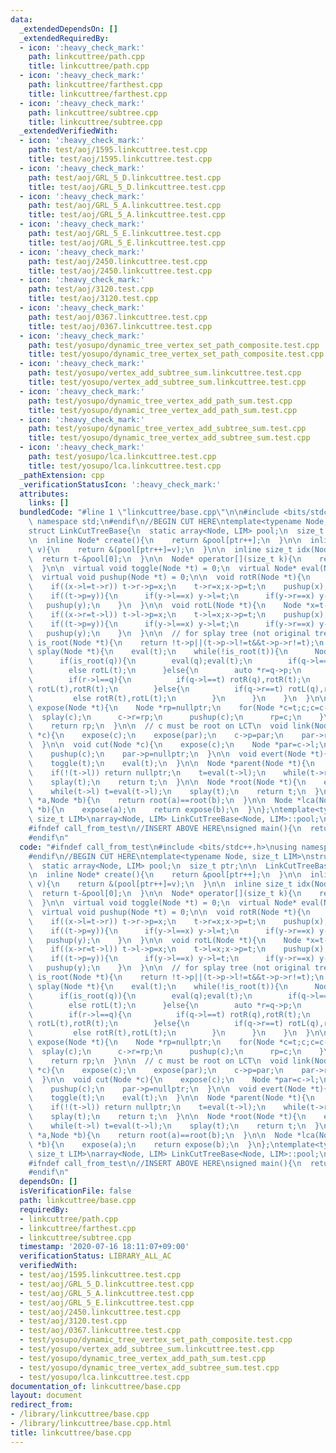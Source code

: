 ```yaml
---
data:
  _extendedDependsOn: []
  _extendedRequiredBy:
  - icon: ':heavy_check_mark:'
    path: linkcuttree/path.cpp
    title: linkcuttree/path.cpp
  - icon: ':heavy_check_mark:'
    path: linkcuttree/farthest.cpp
    title: linkcuttree/farthest.cpp
  - icon: ':heavy_check_mark:'
    path: linkcuttree/subtree.cpp
    title: linkcuttree/subtree.cpp
  _extendedVerifiedWith:
  - icon: ':heavy_check_mark:'
    path: test/aoj/1595.linkcuttree.test.cpp
    title: test/aoj/1595.linkcuttree.test.cpp
  - icon: ':heavy_check_mark:'
    path: test/aoj/GRL_5_D.linkcuttree.test.cpp
    title: test/aoj/GRL_5_D.linkcuttree.test.cpp
  - icon: ':heavy_check_mark:'
    path: test/aoj/GRL_5_A.linkcuttree.test.cpp
    title: test/aoj/GRL_5_A.linkcuttree.test.cpp
  - icon: ':heavy_check_mark:'
    path: test/aoj/GRL_5_E.linkcuttree.test.cpp
    title: test/aoj/GRL_5_E.linkcuttree.test.cpp
  - icon: ':heavy_check_mark:'
    path: test/aoj/2450.linkcuttree.test.cpp
    title: test/aoj/2450.linkcuttree.test.cpp
  - icon: ':heavy_check_mark:'
    path: test/aoj/3120.test.cpp
    title: test/aoj/3120.test.cpp
  - icon: ':heavy_check_mark:'
    path: test/aoj/0367.linkcuttree.test.cpp
    title: test/aoj/0367.linkcuttree.test.cpp
  - icon: ':heavy_check_mark:'
    path: test/yosupo/dynamic_tree_vertex_set_path_composite.test.cpp
    title: test/yosupo/dynamic_tree_vertex_set_path_composite.test.cpp
  - icon: ':heavy_check_mark:'
    path: test/yosupo/vertex_add_subtree_sum.linkcuttree.test.cpp
    title: test/yosupo/vertex_add_subtree_sum.linkcuttree.test.cpp
  - icon: ':heavy_check_mark:'
    path: test/yosupo/dynamic_tree_vertex_add_path_sum.test.cpp
    title: test/yosupo/dynamic_tree_vertex_add_path_sum.test.cpp
  - icon: ':heavy_check_mark:'
    path: test/yosupo/dynamic_tree_vertex_add_subtree_sum.test.cpp
    title: test/yosupo/dynamic_tree_vertex_add_subtree_sum.test.cpp
  - icon: ':heavy_check_mark:'
    path: test/yosupo/lca.linkcuttree.test.cpp
    title: test/yosupo/lca.linkcuttree.test.cpp
  _pathExtension: cpp
  _verificationStatusIcon: ':heavy_check_mark:'
  attributes:
    links: []
  bundledCode: "#line 1 \"linkcuttree/base.cpp\"\n\n#include <bits/stdc++.h>\nusing\
    \ namespace std;\n#endif\n//BEGIN CUT HERE\ntemplate<typename Node, size_t LIM>\n\
    struct LinkCutTreeBase{\n  static array<Node, LIM> pool;\n  size_t ptr;\n\n  LinkCutTreeBase():ptr(0){}\n\
    \n  inline Node* create(){\n    return &pool[ptr++];\n  }\n\n  inline Node* create(Node\
    \ v){\n    return &(pool[ptr++]=v);\n  }\n\n  inline size_t idx(Node *t){\n  \
    \  return t-&pool[0];\n  }\n\n  Node* operator[](size_t k){\n    return &(pool[k]);\n\
    \  }\n\n  virtual void toggle(Node *t) = 0;\n  virtual Node* eval(Node *t) = 0;\n\
    \  virtual void pushup(Node *t) = 0;\n\n  void rotR(Node *t){\n    Node *x=t->p,*y=x->p;\n\
    \    if((x->l=t->r)) t->r->p=x;\n    t->r=x;x->p=t;\n    pushup(x);pushup(t);\n\
    \    if((t->p=y)){\n      if(y->l==x) y->l=t;\n      if(y->r==x) y->r=t;\n   \
    \   pushup(y);\n    }\n  }\n\n  void rotL(Node *t){\n    Node *x=t->p,*y=x->p;\n\
    \    if((x->r=t->l)) t->l->p=x;\n    t->l=x;x->p=t;\n    pushup(x);pushup(t);\n\
    \    if((t->p=y)){\n      if(y->l==x) y->l=t;\n      if(y->r==x) y->r=t;\n   \
    \   pushup(y);\n    }\n  }\n\n  // for splay tree (not original tree)\n  bool\
    \ is_root(Node *t){\n    return !t->p||(t->p->l!=t&&t->p->r!=t);\n  }\n\n  void\
    \ splay(Node *t){\n    eval(t);\n    while(!is_root(t)){\n      Node *q=t->p;\n\
    \      if(is_root(q)){\n        eval(q);eval(t);\n        if(q->l==t) rotR(t);\n\
    \        else rotL(t);\n      }else{\n        auto *r=q->p;\n        eval(r);eval(q);eval(t);\n\
    \        if(r->l==q){\n          if(q->l==t) rotR(q),rotR(t);\n          else\
    \ rotL(t),rotR(t);\n        }else{\n          if(q->r==t) rotL(q),rotL(t);\n \
    \         else rotR(t),rotL(t);\n        }\n      }\n    }\n  }\n\n  virtual Node*\
    \ expose(Node *t){\n    Node *rp=nullptr;\n    for(Node *c=t;c;c=c->p){\n    \
    \  splay(c);\n      c->r=rp;\n      pushup(c);\n      rp=c;\n    }\n    splay(t);\n\
    \    return rp;\n  }\n\n  // c must be root on LCT\n  void link(Node *par,Node\
    \ *c){\n    expose(c);\n    expose(par);\n    c->p=par;\n    par->r=c;\n    pushup(par);\n\
    \  }\n\n  void cut(Node *c){\n    expose(c);\n    Node *par=c->l;\n    c->l=nullptr;\n\
    \    pushup(c);\n    par->p=nullptr;\n  }\n\n  void evert(Node *t){\n    expose(t);\n\
    \    toggle(t);\n    eval(t);\n  }\n\n  Node *parent(Node *t){\n    expose(t);\n\
    \    if(!(t->l)) return nullptr;\n    t=eval(t->l);\n    while(t->r) t=eval(t->r);\n\
    \    splay(t);\n    return t;\n  }\n\n  Node *root(Node *t){\n    expose(t);\n\
    \    while(t->l) t=eval(t->l);\n    splay(t);\n    return t;\n  }\n\n  bool is_connected(Node\
    \ *a,Node *b){\n    return root(a)==root(b);\n  }\n\n  Node *lca(Node *a,Node\
    \ *b){\n    expose(a);\n    return expose(b);\n  }\n};\ntemplate<typename Node,\
    \ size_t LIM>\narray<Node, LIM> LinkCutTreeBase<Node, LIM>::pool;\n//END CUT HERE\n\
    #ifndef call_from_test\n//INSERT ABOVE HERE\nsigned main(){\n  return 0;\n}\n\
    #endif\n"
  code: "#ifndef call_from_test\n#include <bits/stdc++.h>\nusing namespace std;\n\
    #endif\n//BEGIN CUT HERE\ntemplate<typename Node, size_t LIM>\nstruct LinkCutTreeBase{\n\
    \  static array<Node, LIM> pool;\n  size_t ptr;\n\n  LinkCutTreeBase():ptr(0){}\n\
    \n  inline Node* create(){\n    return &pool[ptr++];\n  }\n\n  inline Node* create(Node\
    \ v){\n    return &(pool[ptr++]=v);\n  }\n\n  inline size_t idx(Node *t){\n  \
    \  return t-&pool[0];\n  }\n\n  Node* operator[](size_t k){\n    return &(pool[k]);\n\
    \  }\n\n  virtual void toggle(Node *t) = 0;\n  virtual Node* eval(Node *t) = 0;\n\
    \  virtual void pushup(Node *t) = 0;\n\n  void rotR(Node *t){\n    Node *x=t->p,*y=x->p;\n\
    \    if((x->l=t->r)) t->r->p=x;\n    t->r=x;x->p=t;\n    pushup(x);pushup(t);\n\
    \    if((t->p=y)){\n      if(y->l==x) y->l=t;\n      if(y->r==x) y->r=t;\n   \
    \   pushup(y);\n    }\n  }\n\n  void rotL(Node *t){\n    Node *x=t->p,*y=x->p;\n\
    \    if((x->r=t->l)) t->l->p=x;\n    t->l=x;x->p=t;\n    pushup(x);pushup(t);\n\
    \    if((t->p=y)){\n      if(y->l==x) y->l=t;\n      if(y->r==x) y->r=t;\n   \
    \   pushup(y);\n    }\n  }\n\n  // for splay tree (not original tree)\n  bool\
    \ is_root(Node *t){\n    return !t->p||(t->p->l!=t&&t->p->r!=t);\n  }\n\n  void\
    \ splay(Node *t){\n    eval(t);\n    while(!is_root(t)){\n      Node *q=t->p;\n\
    \      if(is_root(q)){\n        eval(q);eval(t);\n        if(q->l==t) rotR(t);\n\
    \        else rotL(t);\n      }else{\n        auto *r=q->p;\n        eval(r);eval(q);eval(t);\n\
    \        if(r->l==q){\n          if(q->l==t) rotR(q),rotR(t);\n          else\
    \ rotL(t),rotR(t);\n        }else{\n          if(q->r==t) rotL(q),rotL(t);\n \
    \         else rotR(t),rotL(t);\n        }\n      }\n    }\n  }\n\n  virtual Node*\
    \ expose(Node *t){\n    Node *rp=nullptr;\n    for(Node *c=t;c;c=c->p){\n    \
    \  splay(c);\n      c->r=rp;\n      pushup(c);\n      rp=c;\n    }\n    splay(t);\n\
    \    return rp;\n  }\n\n  // c must be root on LCT\n  void link(Node *par,Node\
    \ *c){\n    expose(c);\n    expose(par);\n    c->p=par;\n    par->r=c;\n    pushup(par);\n\
    \  }\n\n  void cut(Node *c){\n    expose(c);\n    Node *par=c->l;\n    c->l=nullptr;\n\
    \    pushup(c);\n    par->p=nullptr;\n  }\n\n  void evert(Node *t){\n    expose(t);\n\
    \    toggle(t);\n    eval(t);\n  }\n\n  Node *parent(Node *t){\n    expose(t);\n\
    \    if(!(t->l)) return nullptr;\n    t=eval(t->l);\n    while(t->r) t=eval(t->r);\n\
    \    splay(t);\n    return t;\n  }\n\n  Node *root(Node *t){\n    expose(t);\n\
    \    while(t->l) t=eval(t->l);\n    splay(t);\n    return t;\n  }\n\n  bool is_connected(Node\
    \ *a,Node *b){\n    return root(a)==root(b);\n  }\n\n  Node *lca(Node *a,Node\
    \ *b){\n    expose(a);\n    return expose(b);\n  }\n};\ntemplate<typename Node,\
    \ size_t LIM>\narray<Node, LIM> LinkCutTreeBase<Node, LIM>::pool;\n//END CUT HERE\n\
    #ifndef call_from_test\n//INSERT ABOVE HERE\nsigned main(){\n  return 0;\n}\n\
    #endif\n"
  dependsOn: []
  isVerificationFile: false
  path: linkcuttree/base.cpp
  requiredBy:
  - linkcuttree/path.cpp
  - linkcuttree/farthest.cpp
  - linkcuttree/subtree.cpp
  timestamp: '2020-07-16 18:11:07+09:00'
  verificationStatus: LIBRARY_ALL_AC
  verifiedWith:
  - test/aoj/1595.linkcuttree.test.cpp
  - test/aoj/GRL_5_D.linkcuttree.test.cpp
  - test/aoj/GRL_5_A.linkcuttree.test.cpp
  - test/aoj/GRL_5_E.linkcuttree.test.cpp
  - test/aoj/2450.linkcuttree.test.cpp
  - test/aoj/3120.test.cpp
  - test/aoj/0367.linkcuttree.test.cpp
  - test/yosupo/dynamic_tree_vertex_set_path_composite.test.cpp
  - test/yosupo/vertex_add_subtree_sum.linkcuttree.test.cpp
  - test/yosupo/dynamic_tree_vertex_add_path_sum.test.cpp
  - test/yosupo/dynamic_tree_vertex_add_subtree_sum.test.cpp
  - test/yosupo/lca.linkcuttree.test.cpp
documentation_of: linkcuttree/base.cpp
layout: document
redirect_from:
- /library/linkcuttree/base.cpp
- /library/linkcuttree/base.cpp.html
title: linkcuttree/base.cpp
---
```

